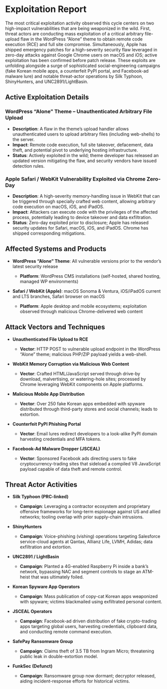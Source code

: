 # Exploitation Report

The most critical exploitation activity observed this cycle centers on two high-impact vulnerabilities that are being weaponized in the wild. First, threat actors are conducting mass exploitation of a critical arbitrary file-upload flaw in the WordPress “Alone” theme to obtain remote code execution (RCE) and full site compromise. Simultaneously, Apple has shipped emergency patches for a high-severity security flaw leveraged in zero-day attacks against Google Chrome users on macOS and iOS; active exploitation has been confirmed before patch release. These exploits are unfolding alongside a surge of sophisticated social-engineering campaigns (fake Korean mobile apps, a counterfeit PyPI portal, and Facebook-ad malware lure) and notable threat-actor operations by Silk Typhoon, ShinyHunters, and UNC2891/LightBasin.

## Active Exploitation Details

### WordPress “Alone” Theme – Unauthenticated Arbitrary File Upload
- **Description**: A flaw in the theme’s upload handler allows unauthenticated users to upload arbitrary files (including web-shells) to the server.
- **Impact**: Remote code execution, full site takeover, defacement, data theft, and potential pivot to underlying hosting infrastructure.
- **Status**: Actively exploited in the wild; theme developer has released an updated version mitigating the flaw, and security vendors have issued detection rules.
  
### Apple Safari / WebKit Vulnerability Exploited via Chrome Zero-Day
- **Description**: A high-severity memory-handling issue in WebKit that can be triggered through specially crafted web content, allowing arbitrary code execution on macOS, iOS, and iPadOS.
- **Impact**: Attackers can execute code with the privileges of the affected process, potentially leading to device takeover and data exfiltration.
- **Status**: Zero-day exploited prior to disclosure; Apple has released security updates for Safari, macOS, iOS, and iPadOS. Chrome has shipped corresponding mitigations.

## Affected Systems and Products

- **WordPress “Alone” Theme**: All vulnerable versions prior to the vendor’s latest security release  
  - **Platform**: WordPress CMS installations (self-hosted, shared hosting, managed WP environments)  

- **Safari / WebKit (Apple)**: macOS Sonoma & Ventura, iOS/iPadOS current and LTS branches, Safari browser on macOS  
  - **Platform**: Apple desktop and mobile ecosystems; exploitation observed through malicious Chrome-delivered web content  

## Attack Vectors and Techniques

- **Unauthenticated File Upload to RCE**  
  - **Vector**: HTTP POST to vulnerable upload endpoint in the WordPress “Alone” theme; malicious PHP/ZIP payload yields a web-shell.  

- **WebKit Memory Corruption via Malicious Web Content**  
  - **Vector**: Crafted HTML/JavaScript served through drive-by download, malvertising, or watering-hole sites; processed by Chrome leveraging WebKit components on Apple platforms.  

- **Malicious Mobile App Distribution**  
  - **Vector**: Over 250 fake Korean apps embedded with spyware distributed through third-party stores and social channels; leads to extortion.  

- **Counterfeit PyPI Phishing Portal**  
  - **Vector**: Email lures redirect developers to a look-alike PyPI domain harvesting credentials and MFA tokens.  

- **Facebook-Ad Malware Dropper (JSCEAL)**  
  - **Vector**: Sponsored Facebook ads directing users to fake cryptocurrency-trading sites that sideload a compiled V8 JavaScript payload capable of data theft and remote control.  

## Threat Actor Activities

- **Silk Typhoon (PRC-linked)**  
  - **Campaign**: Leveraging a contractor ecosystem and proprietary offensive frameworks for long-term espionage against US and allied networks; tooling overlap with prior supply-chain intrusions.  

- **ShinyHunters**  
  - **Campaign**: Voice-phishing (vishing) operations targeting Salesforce service-cloud agents at Qantas, Allianz Life, LVMH, Adidas; data exfiltration and extortion.  

- **UNC2891 / LightBasin**  
  - **Campaign**: Planted a 4G-enabled Raspberry Pi inside a bank’s network, bypassing NAC and segment controls to stage an ATM-heist that was ultimately foiled.  

- **Korean Spyware App Operators**  
  - **Campaign**: Mass publication of copy-cat Korean apps weaponized with spyware; victims blackmailed using exfiltrated personal content.  

- **JSCEAL Operators**  
  - **Campaign**: Facebook-ad driven distribution of fake crypto-trading apps targeting global users, harvesting credentials, clipboard data, and conducting remote command execution.  

- **SafePay Ransomware Group**  
  - **Campaign**: Claims theft of 3.5 TB from Ingram Micro; threatening public leak in double-extortion model.  

- **FunkSec (Defunct)**  
  - **Campaign**: Ransomware group now dormant; decryptor released, aiding incident-response efforts for historical victims.  

